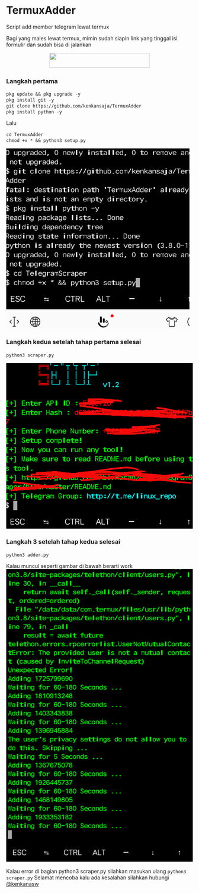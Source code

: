 # TermuxAdder
Script add member telegram lewat termux

Bagi yang males lewat termux, mimin sudah siapin link yang tinggal isi formulir dan sudah bisa di jalankan

<p align="center"><a href="https://replit.com/@kenkannih/TermuxAdder#setup.py"><img src="https://img.shields.io/badge/REPLIT-TG ADDER-yellow?style=plastic&logo=replit&logoColor=yellow"width="270" height="40" /></a></p>


### Langkah pertama

```
pkg update && pkg upgrade -y
pkg install git -y
git clone https://github.com/kenkansaja/TermuxAdder
pkg install python -y
```
Lalu
```
cd TermuxAdder
chmod +x * && python3 setup.py
```
<img src="file/1.png"/>

### Langkah kedua setelah tahap pertama selesai

```
python3 scraper.py
```
<img src="file/2.png"/>

### Langkah 3 setelah tahap kedua selesai

```
python3 adder.py
```
Kalau muncul seperti gambar di bawah berarti work
<img src="file/3.png"/>

Kalau error di bagian python3 scraper.py silahkan masukan ulang `python3 scraper.py`
Selamat mencoba kalu ada kesalahan silahkan hubungi
[@kenkanasw](t.me/kenkanasw)


